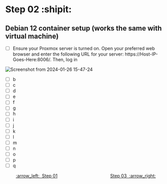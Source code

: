# Step 02 :shipit:
## Debian 12 container setup (works the same with virtual machine)
- [ ] Ensure your Proxmox server is turned on. Open your preferred web browser and enter the following URL for your server: https://Host-IP-Goes-Here:8006/. Then, log in

![Screenshot from 2024-01-26 15-47-24](https://github.com/hispanicdevian/libreNMS-Deb12-Nginx/assets/135581442/5a1eb9cd-7035-49e5-ac15-7ee55f9682d2)

- [ ] b
- [ ] c
- [ ] d
- [ ] e
- [ ] f
- [ ] g
- [ ] h
- [ ] i
- [ ] j
- [ ] k
- [ ] l
- [ ] m
- [ ] n
- [ ] o
- [ ] p
- [ ] q

<p align="center"> <a href="Step_01.md">:arrow_left:&nbsp;&nbsp;Step 01</a> &nbsp;&nbsp;&nbsp;&nbsp;&nbsp;&nbsp;&nbsp;&nbsp;&nbsp;&nbsp;&nbsp;&nbsp;&nbsp;&nbsp;&nbsp;&nbsp;&nbsp;&nbsp;&nbsp;&nbsp;&nbsp;&nbsp;&nbsp;&nbsp;&nbsp;&nbsp;&nbsp;&nbsp;&nbsp;&nbsp;&nbsp;&nbsp;&nbsp;&nbsp;&nbsp;&nbsp;&nbsp;&nbsp;&nbsp;&nbsp;  <a href="Step_03.md">Step 03&nbsp; :arrow_right:</a></p>
